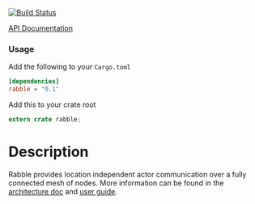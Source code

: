 [![Build
Status](https://travis-ci.org/andrewjstone/rabble.svg?branch=master)](https://travis-ci.org/andrewjstone/rabble)

[API Documentation](https://docs.rs/rabble)

### Usage

Add the following to your `Cargo.toml`

```toml
[dependencies]
rabble = "0.1"
```

Add this to your crate root

```rust
extern crate rabble;
```
# Description
Rabble provides location independent actor communication over a fully connected mesh of nodes. More
information can be found in the [architecture
doc](https://github.com/andrewjstone/rabble/blob/master/doc/architecture.md) and [user
guide](https://github.com/andrewjstone/rabble/blob/master/doc/user_guide.md).

